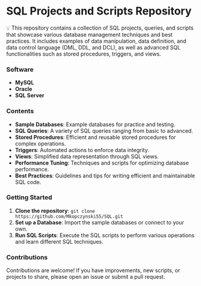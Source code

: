 # SQL Projects and Scripts Repository

💡 This repository contains a collection of SQL projects, queries, and scripts that showcase various database management techniques and best practices. It includes examples of data manipulation, data definition, and data control language (DML, DDL, and DCL), as well as advanced SQL functionalities such as stored procedures, triggers, and views. 

### Software
- **MySQL**
- **Oracle**
- **SQL Server**

### Contents
- **Sample Databases**: Example databases for practice and testing.
- **SQL Queries**: A variety of SQL queries ranging from basic to advanced.
- **Stored Procedures**: Efficient and reusable stored procedures for complex operations.
- **Triggers**: Automated actions to enforce data integrity.
- **Views**: Simplified data representation through SQL views.
- **Performance Tuning**: Techniques and scripts for optimizing database performance.
- **Best Practices**: Guidelines and tips for writing efficient and maintainable SQL code.

### Getting Started
1. **Clone the repository**: `git clone https://github.com/Mkopczynski55/SQL.git`
2. **Set up a Database**: Import the sample databases or connect to your own.
3. **Run SQL Scripts**: Execute the SQL scripts to perform various operations and learn different SQL techniques.

### Contributions
Contributions are welcome! If you have improvements, new scripts, or projects to share, please open an issue or submit a pull request.

